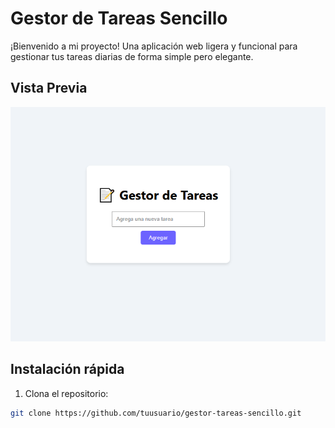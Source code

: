 # Gestor de Tareas Sencillo

¡Bienvenido a mi proyecto!
Una aplicación web ligera y funcional para gestionar tus tareas diarias de forma simple pero elegante.

## Vista Previa

![Vista previa del proyecto](./docs/assets/preview.png)

##  Instalación rápida

1. Clona el repositorio:
```bash
git clone https://github.com/tuusuario/gestor-tareas-sencillo.git

